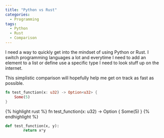 ```yaml
---
title: "Python vs Rust"
categories:
  - Programming
tags:
  - Python
  - Rust
  - Comparison
---
```


I need a way to quickly get into the mindset of using Python or Rust. I switch programming languages a lot and everytime I need to add an element to a list or define use a specific type I need to look stuff up on the internet.

This simplistic comparison will hopefully help me get on track as fast as possible.

```rust
fn test_function(x: u32) -> Option<u32> {
    Some(5)
}
```

{% highlight rust %}
fn test_function(x: u32) -> Option<u32> {
    Some(5)
}
{% endhighlight %}

```python
def test_function(x, y):
        return x*y
```

